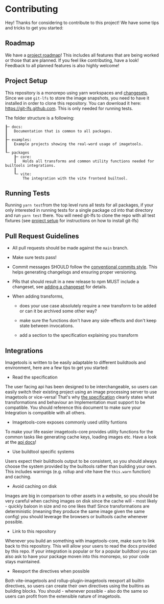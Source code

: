 # Contributing

Hey! Thanks for considering to contribute to this project! We have some tips and tricks to get you started:

## Roadmap

We have a [project roadmap](https://github.com/JonasKruckenberg/imagetools/projects/1)! This includes all features that
are being worked or those that are planned. If you feel like contributing, have a look! Feedback to all planned features
is also highly welcome!

## Project Setup

This repository is a monorepo using yarn workspaces and [changesets](https://github.com/atlassian/changesets).<br> Since
we use `git-lfs` to store the image snapshots, you need to have it installed in order to clone this repository. You can
download it here: https://git-lfs.github.com. This is only needed for running tests.

The folder structure is a following:

```
┠─ docs:
┃   Documentation that is common to all packages.
┃
┠─ examples:
┃   Example projects showing the real-word usage of imagetools.
┃
┖─ packages
    ┠─ core:
    ┃   Holds all transforms and common utility functions needed for builtools integrations.
    ┃
    ┖─ vite:
        The integration with the vite frontend builtool.
```

## Running Tests

Running `yarn test`from the top level runs all tests for all packages, if your only interested in running tests for a
single package cd into that directory and run `yarn test` there. You will need git-lfs to clone the repo with all test
fixtures (see [project setup](#project-setup) for instructions on how to install git-lfs)

## Pull Request Guidelines

- All pull requests should be made against the `main` branch.

- Make sure tests pass!

- Commit messages SHOULD follow the [conventional commits style](https://www.conventionalcommits.org). This helps
  generating changelogs and ensuring proper versioning.

- PRs that should result in a new release to npm MUST include a changeset, see
  [adding a changeset](https://github.com/atlassian/changesets/blob/main/docs/adding-a-changeset.md) for details.

- When adding transforms,

  - does your use case absolutely require a new transform to be added or can it be archived some other way?

  - make sure the functions don't have any side-effects and don't keep state between invocations.

  - add a section to the specification explaining you transform

## Integrations

Imagetools is written to be easily adaptable to different buildtools and environment, here are a few tips to get you
started:

- Read the specification

The user facing api has been designed to be interchangeable, so users can easily switch their existing project using an
image processing server to use imagetools or vice-versa! That's why [the specification](docs/spec.md) clearly states
what transformations and behaviour an Implementation must support to be compatible. You should reference this document
to make sure your Integration is compatible with all others.

- Imagetools-core exposes commonly used utility funtions

To make your life easier imagetools-core provides utility functions for the common tasks like generating cache keys,
loading images etc. Have a look at the [api docs]()!

- Use buildtool specific systems

Users expect their buildtools output to be consistent, so you should always choose the system provided by the builtools
rather than building your own. This includes warnings (e.g. rollup and vite have the `this.warn` function) and caching.

- Avoid caching on disk

Images are big in comparison to other assets in a website, so you should be very careful when caching images on disk
since the cache will - most likely - quickly baloon in size and no one likes that! Since transformations are
deterministic (meaning they produce the same image given the same config) you should leverage the browsers or builtools
cache whenever possible.

- Link to this repository

Whenever you build an something with imagetools-core, make sure to link back to this repository. This will allow your
users to read the docs provided by this repo. If your integration is popular or for a popular buildtool you can also ask
to have your package moven into this monorepo, so your code stays maintained.

- Reexport the directives when possible

Both vite-imagetools and rollup-plugin-imagetools reexport all builtin directives, so users can create their own
directives using the builtins as building blocks. You should - whenever possible - also do the same so users can profit
from the extensible nature of imagetools.
